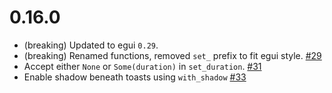 # 0.16.0

* (breaking) Updated to egui `0.29`.
* (breaking) Renamed functions, removed `set_` prefix to fit egui style. [#29]
* Accept either `None` or `Some(duration)` in `set_duration`. [#31]
* Enable shadow beneath toasts using `with_shadow` [#33]

[#29]: https://github.com/ItsEthra/egui-notify/pull/29
[#31]: https://github.com/ItsEthra/egui-notify/pull/31
[#33]: https://github.com/ItsEthra/egui-notify/pull/33
